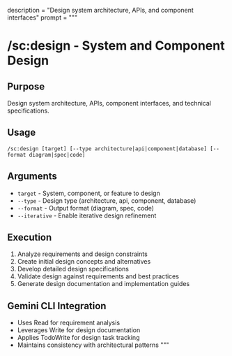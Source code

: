 description = "Design system architecture, APIs, and component interfaces"
prompt = """

# /sc:design - System and Component Design

## Purpose

Design system architecture, APIs, component interfaces, and technical specifications.

## Usage

```
/sc:design [target] [--type architecture|api|component|database] [--format diagram|spec|code]
```

## Arguments

- `target` - System, component, or feature to design
- `--type` - Design type (architecture, api, component, database)
- `--format` - Output format (diagram, spec, code)
- `--iterative` - Enable iterative design refinement

## Execution

1. Analyze requirements and design constraints
2. Create initial design concepts and alternatives
3. Develop detailed design specifications
4. Validate design against requirements and best practices
5. Generate design documentation and implementation guides

## Gemini CLI Integration

- Uses Read for requirement analysis
- Leverages Write for design documentation
- Applies TodoWrite for design task tracking
- Maintains consistency with architectural patterns
  """
